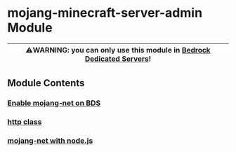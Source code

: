 # mojang-minecraft-server-admin Module

| ⚠️WARNING: you can only use this module in [Bedrock Dedicated Servers](https://www.minecraft.net/en-us/download/server/bedrock)! |
| --- |

## Module Contents

### [Enable mojang-net on BDS](./enbale-mojang-net.md)

### [http class](./http.js)

### [mojang-net with node.js](./mcnet-with-nodejs/)